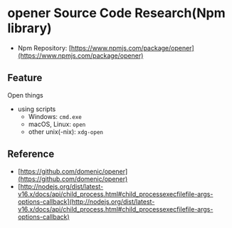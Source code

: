 # opener Source Code Research(Npm library)

- Npm Repository: [https://www.npmjs.com/package/opener](https://www.npmjs.com/package/opener)

## Feature

Open things

- using scripts
  - Windows: `cmd.exe`
  - macOS, Linux: `open`
  - other unix(-nix): `xdg-open`

## Reference

- [https://github.com/domenic/opener](https://github.com/domenic/opener)
- [http://nodejs.org/dist/latest-v16.x/docs/api/child_process.html#child_processexecfilefile-args-options-callback](http://nodejs.org/dist/latest-v16.x/docs/api/child_process.html#child_processexecfilefile-args-options-callback)
